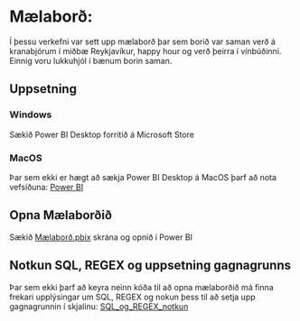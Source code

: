 #  Mælaborð:
Í þessu verkefni var sett upp mælaborð þar sem borið var saman verð á kranabjórum í miðbæ Reykjavíkur, happy hour og verð þeirra í vínbúðinni.
Einnig voru lukkuhjól í bænum borin saman.

## Uppsetning
### Windows
Sækið Power BI Desktop forritið á Microsoft Store

### MacOS
Þar sem ekki er hægt að sækja Power BI Desktop á MacOS þarf að nota vefsíðuna: [Power BI](https://app.powerbi.com/home?experience=power-bi) 

## Opna Mælaborðið
Sækið [Mælaborð.pbix](Mælaborð.pbix) skrána og opnið í Power BI



## Notkun SQL, REGEX og uppsetning gagnagrunns
Þar sem ekki þarf að keyra neinn kóða til að opna mælaborðið má finna frekari upplýsingar um SQL, REGEX og nokun þess til að setja upp gagnagrunnin í skjalinu:
[SQL_og_REGEX_notkun](SQL_og_REGEX_notkun.md) 
